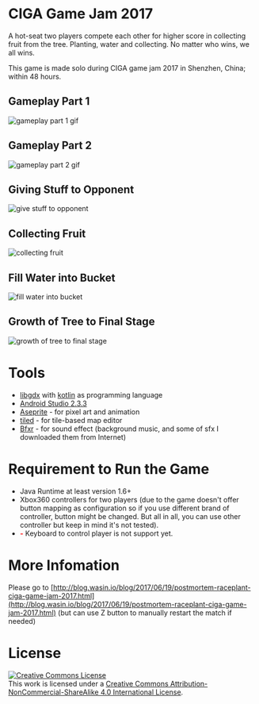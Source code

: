 # CIGA Game Jam 2017

A hot-seat two players compete each other for higher score in collecting fruit from the tree. Planting, water and collecting. No matter who wins, we all wins.

This game is made solo during CIGA game jam 2017 in Shenzhen, China; within 48 hours.

## Gameplay Part 1
![gameplay part 1 gif](http://i.imgur.com/HRbnrTz.gif)

## Gameplay Part 2
![gameplay part 2 gif](http://i.imgur.com/68HoyG9.gif)

## Giving Stuff to Opponent
![give stuff to opponent](http://i.imgur.com/xzJ5hZc.gif)

## Collecting Fruit
![collecting fruit](http://i.imgur.com/B7c8J2G.gif)

## Fill Water into Bucket
![fill water into bucket](http://i.imgur.com/6EfdAfb.gif)

## Growth of Tree to Final Stage
![growth of tree to final stage](http://i.imgur.com/jeayq4f.gif)

# Tools

* [libgdx](https://libgdx.badlogicgames.com/) with [kotlin](https://kotlinlang.org/) as programming language
* [Android Studio 2.3.3](https://developer.android.com/studio/index.html)
* [Aseprite](https://www.aseprite.org/) - for pixel art and animation
* [tiled](http://www.mapeditor.org/) - for tile-based map editor
* [Bfxr](http://www.bfxr.net/) - for sound effect (background music, and some of sfx I downloaded them from Internet)


# Requirement to Run the Game

* Java Runtime at least version 1.6+
* Xbox360 controllers for two players (due to the game doesn't offer button mapping as configuration so if you use different brand of controller, button might be changed. But all in all, you can use other controller but keep in mind it's not tested).
* <font color="red" style="font-weight: bold">-</font> Keyboard to control player is not support yet.

# More Infomation

Please go to [http://blog.wasin.io/blog/2017/06/19/postmortem-raceplant-ciga-game-jam-2017.html](http://blog.wasin.io/blog/2017/06/19/postmortem-raceplant-ciga-game-jam-2017.html) (but can use Z button to manually restart the match if needed)

# License

[![Creative Commons License](https://i.creativecommons.org/l/by-nc-sa/4.0/88x31.png)](http://creativecommons.org/licenses/by-nc-sa/4.0/)  
This work is licensed under a [Creative Commons Attribution-NonCommercial-ShareAlike 4.0 International License](https://github.com/haxpor/cigagamejam-2017/blob/master/LICENSE).
